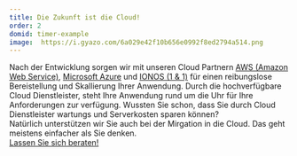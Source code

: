 ```yaml
---
title: Die Zukunft ist die Cloud!
order: 2
domid: timer-example
image:  https://i.gyazo.com/6a029e42f10b656e0992f8ed2794a514.png
---
```


Nach der Entwicklung sorgen wir mit unseren Cloud Partnern  <a href="">AWS (Amazon Web Service)</a>,
<a href="">Microsoft Azure</a> und <a href="">IONOS (1 & 1)</a> für einen reibungslose Bereistellung und Skallierung Ihrer Anwendung. 
Durch die hochverfügbare Cloud Dienstleister, steht Ihre Anwendung rund um die Uhr für Ihre Anforderungen zur verfügung. 
Wussten Sie schon, dass Sie durch Cloud Dienstleister wartungs und Serverkosten sparen können?
<br>
Natürlich unterstützen wir Sie auch bei der Mirgation in die Cloud. Das geht meistens einfacher als Sie denken.
<br>
<a href="">Lassen Sie sich beraten!</a>